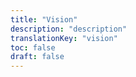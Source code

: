 ```yaml
---
title: "Vision"
description: "description"
translationKey: "vision"
toc: false
draft: false
---
```

